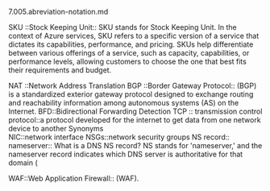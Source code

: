 7.005.abreviation-notation.md

SKU ::Stock Keeping Unit:: SKU stands for Stock Keeping Unit. In the context of Azure services, SKU refers to a specific version of a service that dictates its capabilities, performance, and pricing. SKUs help differentiate between various offerings of a service, such as capacity, capabilities, or performance levels, allowing customers to choose the one that best fits their requirements and budget.

NAT ::Network Address Translation
BGP ::Border Gateway Protocol:: (BGP) is a standardized exterior gateway protocol designed to exchange routing and reachability information among autonomous systems (AS) on the Internet.
BFD::Bidirectional Forwarding Detection
TCP ::	transmission control protocol::a protocol developed for the internet to get data from one network device to another Synonyms	
NIC::network interface
NSGs::network security groups
NS record:: nameserver:: What is a DNS NS record? NS stands for 'nameserver,' and the nameserver record indicates which DNS server is authoritative for that domain (

WAF::Web Application Firewall:: (WAF).


